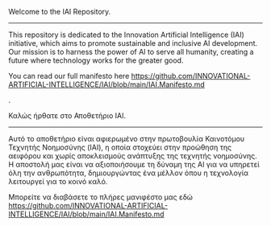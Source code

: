 
Welcome to the IAI Repository.
________________________________________________________________________________________________________
This repository is dedicated to the Innovation Artificial Intelligence (IAI) initiative, 
which aims to promote sustainable and inclusive AI development. 
Our mission is to harness the power of AI to serve all humanity, 
creating a future where technology works for the greater good.

You can read our full manifesto here
https://github.com/INNOVATIONAL-ARTIFICIAL-INTELLIGENCE/IAI/blob/main/IAI.Manifesto.md

.

Καλώς ήρθατε στο Αποθετήριο IAI.
________________________________________________________________________________________________________
Αυτό το αποθετήριο είναι αφιερωμένο στην πρωτοβουλία Καινοτόμου Τεχνητής Νοημοσύνης (IAI), 
η οποία στοχεύει στην προώθηση της αειφόρου και χωρίς αποκλεισμούς ανάπτυξης της τεχνητής νοημοσύνης. 
Η αποστολή μας είναι να αξιοποιήσουμε τη δύναμη της AI για να υπηρετεί όλη την ανθρωπότητα, 
δημιουργώντας ένα μέλλον όπου η τεχνολογία λειτουργεί για το κοινό καλό.

Μπορείτε να διαβάσετε το πλήρες μανιφέστο μας εδώ  
https://github.com/INNOVATIONAL-ARTIFICIAL-INTELLIGENCE/IAI/blob/main/IAI.Manifesto.md
